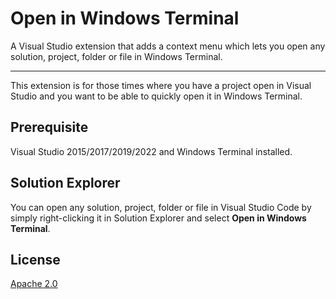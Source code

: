 # Open in Windows Terminal
A Visual Studio extension that adds a context menu which
lets you open any solution, project, folder or file in
Windows Terminal.

------------------------------------

This extension is for those times where you have a project
open in Visual Studio and you want to be able to quickly
open it in Windows Terminal.

## Prerequisite
Visual Studio 2015/2017/2019/2022 and Windows Terminal installed.

## Solution Explorer
You can open any solution, project, folder or file in
Visual Studio Code by simply right-clicking it in Solution
Explorer and select
**Open in Windows Terminal**.

## License
[Apache 2.0](LICENSE)
